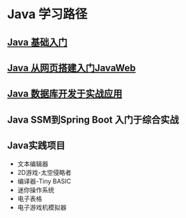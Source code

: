 # Java 学习路径

## [Java 基础入门](./docs/basics/README.md)

## [Java 从网页搭建入门JavaWeb](./docs/javaWeb/README.md)

## [Java 数据库开发于实战应用](./docs/javaSql/README.md)

## Java SSM到Spring Boot 入门于综合实战

## Java实践项目
- 文本编辑器
- 2D游戏-太空侵略者
- 编译器-Tiny BASIC
- 迷你操作系统
- 电子表格
- 电子游戏机模拟器